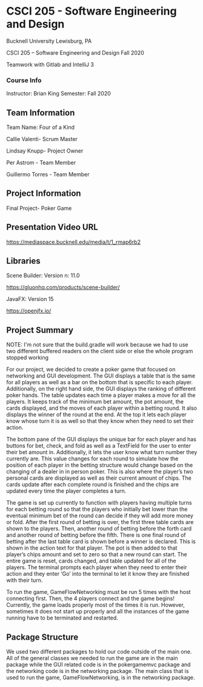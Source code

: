 # CSCI 205 - Software Engineering and Design
Bucknell University
Lewisburg, PA

CSCI 205 – Software Engineering and Design Fall 2020

Teamwork with Gitlab and IntelliJ 3
### Course Info
Instructor: Brian King
Semester: Fall 2020
## Team Information
Team Name: Four of a Kind

Callie Valenti- Scrum Master

Lindsay Knupp- Project Owner

Per Astrom - Team Member

Guillermo Torres - Team Member
## Project Information
Final Project- Poker Game
## Presentation Video URL
https://mediaspace.bucknell.edu/media/t/1_rmap6rb2
## Libraries
Scene Builder: Version n: 11.0

https://gluonhq.com/products/scene-builder/


JavaFX: Version 15

https://openjfx.io/

## Project Summary

NOTE: I'm not sure that the build.gradle will work because we had to use two different buffered readers on the client side or else the whole program stopped working

For our project, we decided to create a poker game that focused on networking and GUI development. The GUI displays a table that is the same for all players as well as a bar on the bottom that is specific to each player. Additionally, on the right hand side, the GUI displays the ranking of different poker hands. The table updates each time a player makes a move for all the players. It keeps track of the minimum bet amount, the pot amount, the cards displayed, and the moves of each player within a betting round. It also displays the winner of the round at the end. At the top it lets each player know whose turn it is as well so that they know when they need to set their action.

The bottom pane of the GUI displays the unique bar for each player and has buttons for bet, check, and fold as well as a TextField for the user to enter their bet amount in. Additionally, it lets the user know what turn number they currently are. This value changes for each round to simulate how the position of each player in the betting structure would change based on the changing of a dealer in in person poker. This is also where the player’s two personal cards are displayed as well as their current amount of chips. The cards update after each complete round is finished and the chips are updated every time the player completes a turn.

The game is set up currently to function with players having multiple turns for each betting round so that the players who initially bet lower than the eventual minimum bet of the round can decide if they will add more money or fold. After the first round of betting is over, the first three table cards are shown to the players. Then, another round of betting before the forth card and another round of betting before the fifth. There is one final round of betting after the last table card is shown before a winner is declared. This is shown in the action text for that player. The pot is then added to that player’s chips amount and set to zero so that a new round can start. The entire game is reset, cards changed, and table updated for all of the players. The terminal prompts each player when they need to enter their action and they enter ‘Go’ into the terminal to let it know they are finished with their turn.

To run the game, GameFlowNetworking must be run 5 times with the host connecting first. Then, the 4 players connect and the game begins! Currently, the game loads properly most of the times it is run. However, sometimes it does not start up properly and all the instances of the game running have to be terminated and restarted.

## Package Structure
We used two different packages to hold our code outside of the main one. All of the general classes we needed to run the game are in the main package while the GUI related code is in the pokergamemvc package and the networking code is in the networking package. The main class that is used to run the game, GameFlowNetworking, is in the networking package.
